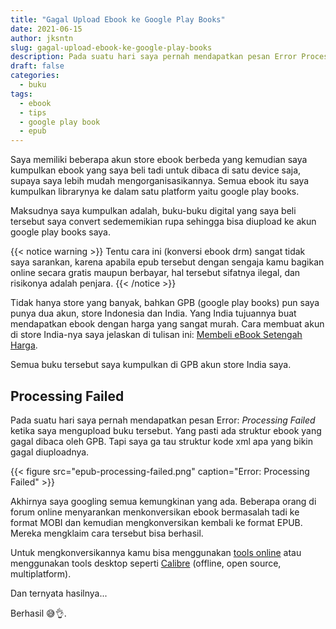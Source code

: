 ```yaml
---
title: "Gagal Upload Ebook ke Google Play Books"
date: 2021-06-15
author: jksntn
slug: gagal-upload-ebook-ke-google-play-books
description: Pada suatu hari saya pernah mendapatkan pesan Error Processing Failed ketika saya mengupload buku tersebut.
draft: false
categories:
  - buku
tags:
  - ebook
  - tips
  - google play book
  - epub
---
```

Saya memiliki beberapa akun store ebook berbeda yang kemudian saya kumpulkan ebook yang saya beli tadi untuk dibaca di satu device saja, supaya saya lebih mudah mengorganisasikannya. Semua ebook itu saya kumpulkan librarynya ke dalam satu platform yaitu google play books.

<!--more-->

Maksudnya saya kumpulkan adalah, buku-buku digital yang saya beli tersebut saya convert sedememikian rupa sehingga bisa diupload ke akun google play books saya. 

{{< notice warning >}}
Tentu cara ini (konversi ebook drm) sangat tidak saya sarankan, karena apabila epub tersebut dengan sengaja kamu bagikan online secara gratis maupun berbayar, hal tersebut sifatnya ilegal, dan risikonya adalah penjara.
{{< /notice >}}

Tidak hanya store yang banyak, bahkan GPB (google play books) pun saya punya dua akun, store Indonesia dan India. Yang India tujuannya buat mendapatkan ebook dengan harga yang sangat murah. Cara membuat akun di store India-nya saya jelaskan di tulisan ini: [Membeli eBook Setengah Harga](/membeli-ebook-setengah-harga/).

Semua buku tersebut saya kumpulkan di GPB akun store India saya.

## Processing Failed

Pada suatu hari saya pernah mendapatkan pesan Error: *Processing Failed* ketika saya mengupload buku tersebut. Yang pasti ada struktur ebook yang gagal dibaca oleh GPB. Tapi saya ga tau struktur kode xml apa yang bikin gagal diuploadnya.

{{< figure src="epub-processing-failed.png" caption="Error: Processing Failed" >}}

Akhirnya saya googling semua kemungkinan yang ada. Beberapa orang di forum online menyarankan menkonversikan ebook bermasalah tadi ke format MOBI dan kemudian mengkonversikan kembali ke format EPUB. Mereka mengklaim cara tersebut bisa berhasil. 

Untuk mengkonversikannya kamu bisa menggunakan [tools online](https://ebook.online-convert.com/id/konversi-ke-mobi) atau menggunakan tools desktop seperti [Calibre](https://calibre-ebook.com/) (offline, open source, multiplatform). 

Dan ternyata hasilnya...

Berhasil 😅👌.

